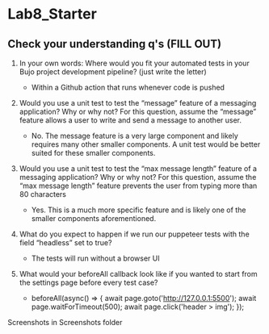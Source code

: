 # Lab8_Starter

## Check your understanding q's (FILL OUT)
1. In your own words: Where would you fit your automated tests in your Bujo project development pipeline? (just write the letter)
    - Within a Github action that runs whenever code is pushed

2. Would you use a unit test to test the “message” feature of a messaging application? Why or why not? For this question, assume the “message” feature allows a user to write and send a message to another user.
    - No. The message feature is a very large component and likely requires many other smaller components. A unit test would be better suited for these smaller components. 

3. Would you use a unit test to test the “max message length” feature of a messaging application? Why or why not? For this question, assume the “max message length” feature prevents the user from typing more than 80 characters
    - Yes. This is a much more specific feature and is likely one of the smaller components aforementioned. 

4. What do you expect to happen if we run our puppeteer tests with the field “headless” set to true?
    - The tests will run without a browser UI

5. What would your beforeAll callback look like if you wanted to start from the settings page before every test case?
    - beforeAll(async() => {
        await page.goto('http://127.0.0.1:5500');
        await page.waitForTimeout(500);
        await page.click('header > img');
    });


Screenshots in Screenshots folder

